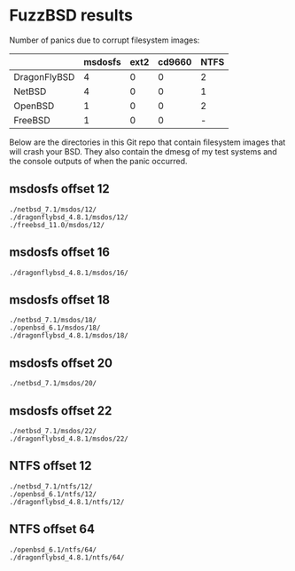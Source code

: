 FuzzBSD results
===============

Number of panics due to corrupt filesystem images:

|              | msdosfs | ext2 | cd9660 | NTFS |
|--------------|---------|------|--------|------|
| DragonFlyBSD | 4       | 0    | 0      | 2    |
| NetBSD       | 4       | 0    | 0      | 1    |
| OpenBSD      | 1       | 0    | 0      | 2    |
| FreeBSD      | 1       | 0    | 0      | -    |

Below are the directories in this Git repo that contain filesystem images that will crash your BSD.
They also contain the dmesg of my test systems and the console outputs of when the panic occurred.

## msdosfs offset 12
```
./netbsd_7.1/msdos/12/
./dragonflybsd_4.8.1/msdos/12/
./freebsd_11.0/msdos/12/
```

## msdosfs offset 16
```
./dragonflybsd_4.8.1/msdos/16/
```

## msdosfs offset 18
```
./netbsd_7.1/msdos/18/
./openbsd_6.1/msdos/18/
./dragonflybsd_4.8.1/msdos/18/
```

## msdosfs offset 20
```
./netbsd_7.1/msdos/20/
```

## msdosfs offset 22
```
./netbsd_7.1/msdos/22/
./dragonflybsd_4.8.1/msdos/22/
```

## NTFS offset 12
```
./netbsd_7.1/ntfs/12/
./openbsd_6.1/ntfs/12/
./dragonflybsd_4.8.1/ntfs/12/
```

## NTFS offset 64
```
./openbsd_6.1/ntfs/64/
./dragonflybsd_4.8.1/ntfs/64/
```

